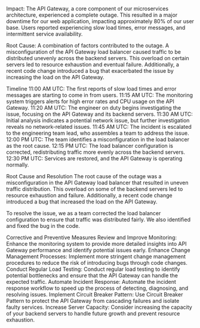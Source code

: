 
Impact: The API Gateway, a core component of our microservices architecture, experienced a complete outage. This resulted in a major downtime for our web application, impacting approximately 80% of our user base. Users reported experiencing slow load times, error messages, and intermittent service availability.

Root Cause: A combination of factors contributed to the outage. A misconfiguration of the API Gateway load balancer caused traffic to be distributed unevenly across the backend servers. This overload on certain servers led to resource exhaustion and eventual failure. Additionally, a recent code change introduced a bug that exacerbated the issue by increasing the load on the API Gateway.

Timeline
11:00 AM UTC: The first reports of slow load times and error messages are starting to come in from users.
11:15 AM UTC: The monitoring system triggers alerts for high error rates and CPU usage on the API Gateway.
11:20 AM UTC: The engineer on duty begins investigating the issue, focusing on the API Gateway and its backend servers.
11:30 AM UTC: Initial analysis indicates a potential network issue, but further investigation reveals no network-related issues.
11:45 AM UTC: The incident is escalated to the engineering team lead, who assembles a team to address the issue.
12:00 PM UTC: The team identifies a misconfiguration in the load balancer as the root cause.
12:15 PM UTC: The load balancer configuration is corrected, redistributing traffic more evenly across the backend servers.
12:30 PM UTC: Services are restored, and the API Gateway is operating normally.

Root Cause and Resolution
The root cause of the outage was a misconfiguration in the API Gateway load balancer that resulted in uneven traffic distribution. This overload on some of the backend servers led to resource exhaustion and failure. Additionally, a recent code change introduced a bug that increased the load on the API Gateway.

To resolve the issue, we as a team corrected the load balancer configuration to ensure that traffic was distributed fairly. We also identified and fixed the bug in the code.

Corrective and Preventive Measures
Review and Improve Monitoring: Enhance the monitoring system to provide more detailed insights into API Gateway performance and identify potential issues early.
Enhance Change Management Processes: Implement more stringent change management procedures to reduce the risk of introducing bugs through code changes.
Conduct Regular Load Testing: Conduct regular load testing to identify potential bottlenecks and ensure that the API Gateway can handle the expected traffic.
Automate Incident Response: Automate the incident response workflow to speed up the process of detecting, diagnosing, and resolving issues.
Implement Circuit Breaker Pattern: Use Circuit Breaker Pattern to protect the API Gateway from cascading failures and isolate faulty services.
Increase Server Capacity: Consider increasing the capacity of your backend servers to handle future growth and prevent resource exhaustion.


